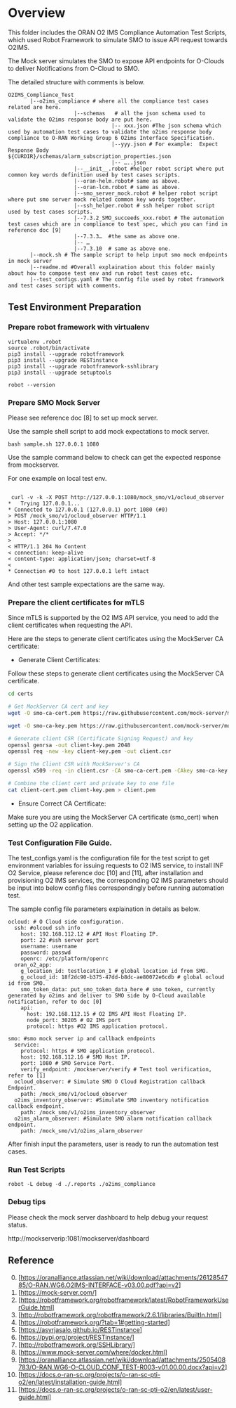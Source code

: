 # Overview

This folder includes the ORAN O2 IMS Compliance Automation Test Scripts, which used
Robot Framework to simulate SMO to issue API request towards O2IMS.

The Mock server simulates the SMO to expose API endpoints for O-Clouds to deliver Notifications from O-Cloud to SMO.

The detailed structure with comments is below.

```
O2IMS_Compliance_Test
       |--o2ims_compliance # where all the compliance test cases related are here.
                     |--schemas   # all the json schema used to validate the O2ims response body are put here.
                                 |-- xxx.json #The json schema which used by automation test cases to validate the o2ims response body compliance to O-RAN Working Group 6 O2ims Interface Specification.
                                 |--yyy.json # For example:  Expect Response Body        ${CURDIR}/schemas/alarm_subscription_properties.json
                                 |-- …..json
                     |--__init__.robot #helper robot script where put common key words definition used by test cases scripts.
                     |--oran-helm.robot# same as above.
                     |--oran-lcm.robot # same as above.
                     |--smo_server_mock.robot # helper robot script where put smo server mock related common key words together.
                     |--ssh_helper.robot # ssh helper robot script used by test cases scripts.
                     |--7.3.2_SMO_succeeds_xxx.robot # The automation test cases which are in compliance to test spec, which you can find in reference doc [9] 
                     |--7.3.3…  #the same as above one.
                     |-- …
                     |--7.3.10  # same as above one.
       |--mock.sh # The sample script to help input smo mock endpoints in mock server
       |--readme.md #Overall explaination about this folder mainly about how to compose test env and run robot test cases etc.
       |--test_configs.yaml # The config file used by robot framework and test cases script with comments.

```

## Test Environment Preparation

### Prepare robot framework with virtualenv

```
virtualenv .robot
source .robot/bin/activate
pip3 install --upgrade robotframework
pip3 install --upgrade RESTinstance
pip3 install --upgrade robotframework-sshlibrary
pip3 install --upgrade setuptools

robot --version

```
### Prepare SMO Mock Server

Please see reference doc [8] to set up mock server.

Use the sample shell script to add mock expectations to mock server.

```
bash sample.sh 127.0.0.1 1080
```

Use the sample command below to check can get the expected response from mockserver.

For one example on local test env.

```

 curl -v -k -X POST http://127.0.0.1:1080/mock_smo/v1/ocloud_observer
*   Trying 127.0.0.1...
* Connected to 127.0.0.1 (127.0.0.1) port 1080 (#0)
> POST /mock_smo/v1/ocloud_observer HTTP/1.1
> Host: 127.0.0.1:1080
> User-Agent: curl/7.47.0
> Accept: */*
>
< HTTP/1.1 204 No Content
< connection: keep-alive
< content-type: application/json; charset=utf-8
<
* Connection #0 to host 127.0.0.1 left intact
```

And other test sample expectations are the same way.

### Prepare the client certificates for mTLS

Since mTLS is supported by the O2 IMS API service, you need to add the client certificates when requesting the API.

Here are the steps to generate client certificates using the MockServer CA certificate:

* Generate Client Certificates:

Follow these steps to generate client certificates using the MockServer CA certificate.

```bash
cd certs

# Get MockServer CA cert and key
wget -O smo-ca-cert.pem https://raw.githubusercontent.com/mock-server/mockserver/master/mockserver-core/src/main/resources/org/mockserver/socket/CertificateAuthorityCertificate.pem

wget -O smo-ca-key.pem https://raw.githubusercontent.com/mock-server/mockserver/master/mockserver-core/src/main/resources/org/mockserver/socket/CertificateAuthorityPrivateKey.pem

# Generate client CSR (Certificate Signing Request) and key
openssl genrsa -out client-key.pem 2048
openssl req -new -key client-key.pem -out client.csr

# Sign the Client CSR with MockServer's CA
openssl x509 -req -in client.csr -CA smo-ca-cert.pem -CAkey smo-ca-key.pem -CAcreateserial -out client-cert.pem -days 365

# Combine the client cert and private key to one file
cat client-cert.pem client-key.pem > client.pem
```

* Ensure Correct CA Certificate:

Make sure you are using the MockServer CA certificate (smo_cert) when setting up the O2 application.

### Test Configuration File Guide.

The test_configs.yaml is the configuration file for the test script to get environment variables for issuing requests to O2 IMS service, to
install INF O2 Service, please reference doc [10] and [11], after installation and provisioning O2 IMS services, the corresponding O2 IMS parameters
should be input into below config files correspondingly before running automation test.

The sample config file parameters explaination in details as below.
```
ocloud: # O Cloud side configuration.
  ssh: #olcoud ssh info
    host: 192.168.112.12 # API Host Floating IP.
    port: 22 #ssh server port
    username: username
    password: passwd
    openrc: /etc/platform/openrc
  oran_o2_app:
    g_location_id: testlocation_1 # global location id from SMO.
    g_ocloud_id: 18f2dc90-b375-47dd-b8dc-ae80072e6cdb # global ocloud id from SMO.
    smo_token_data: put_smo_token_data_here # smo token, currently generated by o2ims and deliver to SMO side by O-Cloud available notification, refer to doc [0]
    api:
      host: 192.168.112.15 # O2 IMS API Host Floating IP.
      node_port: 30205 # O2 IMS port
      protocol: https #O2 IMS application protocol.

smo: #smo mock server ip and callback endpoints
  service:
    protocol: https # SMO application protocol.
    host: 192.168.112.16 # SMO Host IP.
    port: 1080 # SMO Service Port.
    verify_endpoint: /mockserver/verify # Test tool verification, refer to [1]
  ocloud_observer: # Simulate SMO O Cloud Registration callback Endpoint.
    path: /mock_smo/v1/ocloud_observer
  o2ims_inventory_observer: #Simulate SMO inventory notification callback endpoint.
    path: /mock_smo/v1/o2ims_inventory_observer
  o2ims_alarm_observer: #Simulate SMO alarm notification callback endpoint.
    path: /mock_smo/v1/o2ims_alarm_observer
```
After finish input the parameters, user is ready to run the automation test cases.

### Run Test Scripts

```
robot -L debug -d ./.reports ./o2ims_compliance
```

### Debug tips

Please check the mock server dashboard to help debug your request status.

http://mockserverip:1081/mockserver/dashboard

## Reference
0. [https://oranalliance.atlassian.net/wiki/download/attachments/2612854785/O-RAN.WG6.O2IMS-INTERFACE-v03.00.pdf?api=v2]
1. [https://mock-server.com/]
2. [https://robotframework.org/robotframework/latest/RobotFrameworkUserGuide.html]
3. [http://robotframework.org/robotframework/2.6.1/libraries/BuiltIn.html]
4. [https://robotframework.org/?tab=1#getting-started]
5. [https://asyrjasalo.github.io/RESTinstance]
6. [https://pypi.org/project/RESTinstance/]
7. [http://robotframework.org/SSHLibrary/]
8. [https://www.mock-server.com/where/docker.html]
9. [https://oranalliance.atlassian.net/wiki/download/attachments/2505408783/O-RAN.WG6-O-CLOUD_CONF_TEST-R003-v01.00.00.docx?api=v2]
10. [https://docs.o-ran-sc.org/projects/o-ran-sc-pti-o2/en/latest/installation-guide.html]
11. [https://docs.o-ran-sc.org/projects/o-ran-sc-pti-o2/en/latest/user-guide.html]